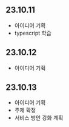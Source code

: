 ## 23.10.11

- 아이디어 기획
- typescript 학습

## 23.10.12

- 아이디어 기획

## 23.10.13

- 아이디어 기획
- 주제 확정
- 서비스 방안 강화 계획
